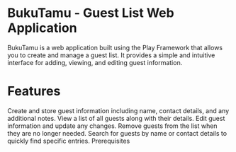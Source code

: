 # BukuTamu - Guest List Web Application
BukuTamu is a web application built using the Play Framework that allows you to create and manage a guest list. It provides a simple and intuitive interface for adding, viewing, and editing guest information.

# Features
Create and store guest information including name, contact details, and any additional notes.
View a list of all guests along with their details.
Edit guest information and update any changes.
Remove guests from the list when they are no longer needed.
Search for guests by name or contact details to quickly find specific entries.
Prerequisites
